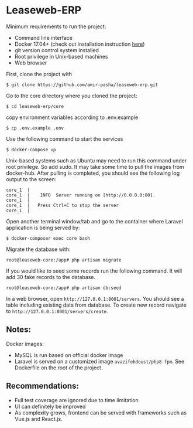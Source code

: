# Leaseweb-ERP

Minimum requirements to run the project:
- Command line interface 
- Docker 17.04+ (check out installation instruction [here](https://docs.docker.com/get-docker/))
- git version control system installed
- Root privilege in Unix-based machines 
- Web browser

First, clone the project with
```
$ git clone https://github.com/amir-pasha/leaseweb-erp.git
```

Go to the core directory where you cloned the project:
```
$ cd leaseweb-erp/core
```
copy environment variables according to .env.example
```
$ cp .env.example .env
```
Use the following command to start the services
```
$ docker-compose up
```
Unix-based systems such as Ubuntu may need to run this command under root privilege.
So add sudo. It may take some time to pull the images from docker-hub. After pulling is completed,
you should see the following log output to the screen:
```
core_1  |
core_1  |    INFO  Server running on [http://0.0.0.0:80].
core_1  |
core_1  |   Press Ctrl+C to stop the server
core_1  |
```
Open another terminal window/tab and go to the container where Laravel application 
is being served by:
```
$ docker-composer exec core bash
```
Migrate the database with:
```
root@leaseweb-core:/app# php artisan migrate  
```
If you would like to seed some records run the following command. It will add 30 
fake records to the database.
```
root@leaseweb-core:/app# php artisan db:seed
```
In a web browser, open `http://127.0.0.1:8001/servers`. You should see a table including
existing data from database. To create new record navigate to 
`http://127.0.0.1:8001/servers/create`.


## Notes:
Docker images:
- MySQL is run based on official docker image
- Laravel is served on a customized image `avazifehdoust/php8-fpm`. See Dockerfile on the root of 
the project.
  
## Recommendations:
- Full test coverage are ignored due to time limitation   
- UI can definitely be improved
- As complexity grows, frontend can be served with frameworks such as Vue.js and React.js. 
